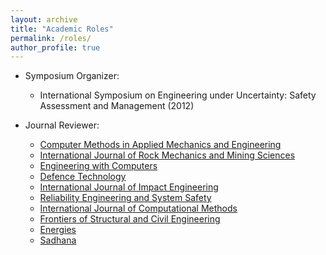```yaml
---
layout: archive
title: "Academic Roles"
permalink: /roles/
author_profile: true
---
```


- Symposium Organizer:

  - International Symposium on Engineering under Uncertainty: Safety Assessment and Management (2012)

- Journal Reviewer:

  - [Computer Methods in Applied Mechanics and Engineering](https://www.journals.elsevier.com/computer-methods-in-applied-mechanics-and-engineering)
  - [International Journal of Rock Mechanics and Mining Sciences](https://www.journals.elsevier.com/international-journal-of-rock-mechanics-and-mining-sciences)
  - [Engineering with Computers](https://www.springer.com/journal/366)
  - [Defence Technology](https://www.sciencedirect.com/journal/defence-technology)
  - [International Journal of Impact Engineering](https://www.journals.elsevier.com/international-journal-of-impact-engineering)
  - [Reliability Engineering and System Safety](https://www.journals.elsevier.com/reliability-engineering-and-system-safety)
  - [International Journal of Computational Methods](https://www.worldscientific.com/worldscinet/ijcm)
  - [Frontiers of Structural and Civil Engineering](https://www.springer.com/journal/11709)
  - [Energies](https://www.mdpi.com/journal/energies)
  - [Sadhana](https://www.springer.com/journal/12046)

